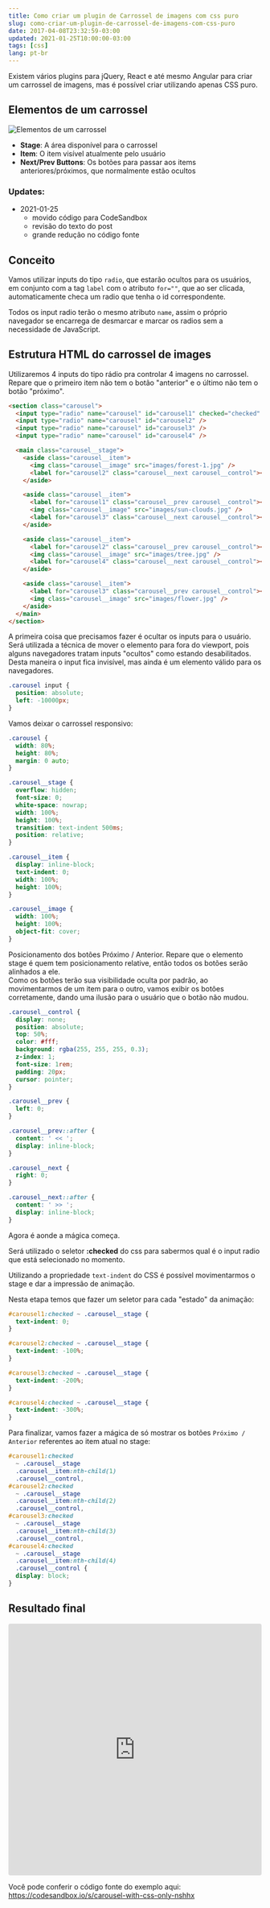 ```yaml
---
title: Como criar um plugin de Carrossel de imagens com css puro
slug: como-criar-um-plugin-de-carrossel-de-imagens-com-css-puro
date: 2017-04-08T23:32:59-03:00
updated: 2021-01-25T10:00:00-03:00
tags: [css]
lang: pt-br
---
```


Existem vários plugins para jQuery, React e até mesmo Angular para criar um carrossel de imagens, mas é possível criar utilizando apenas CSS puro.

## Elementos de um carrossel

![Elementos de um carrossel](./carrossel-elements.png)

- **Stage**: A área disponível para o carrossel
- **Item**: O item visível atualmente pelo usuário
- **Next/Prev Buttons**: Os botões para passar aos items anteriores/próximos, que normalmente estão ocultos

<!-- more -->

### Updates:

- 2021-01-25
  - movido código para CodeSandbox
  - revisão do texto do post
  - grande redução no código fonte

## Conceito

Vamos utilizar inputs do tipo `radio`, que estarão ocultos para os usuários, em conjunto com a tag `label` com o atributo `for=""`, que ao ser clicada, automaticamente checa um radio que tenha o id correspondente.

Todos os input radio terão o mesmo atributo `name`, assim o próprio navegador se encarrega de desmarcar e marcar os radios sem a necessidade de JavaScript.

## Estrutura HTML do carrossel de images

Utilizaremos 4 inputs do tipo rádio pra controlar 4 imagens no carrossel.
Repare que o primeiro item não tem o botão "anterior" e o último não tem o botão "próximo".

```html
<section class="carousel">
  <input type="radio" name="carousel" id="carousel1" checked="checked" />
  <input type="radio" name="carousel" id="carousel2" />
  <input type="radio" name="carousel" id="carousel3" />
  <input type="radio" name="carousel" id="carousel4" />

  <main class="carousel__stage">
    <aside class="carousel__item">
      <img class="carousel__image" src="images/forest-1.jpg" />
      <label for="carousel2" class="carousel__next carousel__control"></label>
    </aside>

    <aside class="carousel__item">
      <label for="carousel1" class="carousel__prev carousel__control"></label>
      <img class="carousel__image" src="images/sun-clouds.jpg" />
      <label for="carousel3" class="carousel__next carousel__control"></label>
    </aside>

    <aside class="carousel__item">
      <label for="carousel2" class="carousel__prev carousel__control"></label>
      <img class="carousel__image" src="images/tree.jpg" />
      <label for="carousel4" class="carousel__next carousel__control"></label>
    </aside>

    <aside class="carousel__item">
      <label for="carousel3" class="carousel__prev carousel__control"></label>
      <img class="carousel__image" src="images/flower.jpg" />
    </aside>
  </main>
</section>
```

A primeira coisa que precisamos fazer é ocultar os inputs para o usuário.
Será utilizada a técnica de mover o elemento para fora do viewport, pois alguns navegadores tratam inputs "ocultos" como estando desabilitados.  
Desta maneira o input fica invisível, mas ainda é um elemento válido para os navegadores.

```css
.carousel input {
  position: absolute;
  left: -10000px;
}
```

Vamos deixar o carrossel responsivo:

```css
.carousel {
  width: 80%;
  height: 80%;
  margin: 0 auto;
}

.carousel__stage {
  overflow: hidden;
  font-size: 0;
  white-space: nowrap;
  width: 100%;
  height: 100%;
  transition: text-indent 500ms;
  position: relative;
}

.carousel__item {
  display: inline-block;
  text-indent: 0;
  width: 100%;
  height: 100%;
}

.carousel__image {
  width: 100%;
  height: 100%;
  object-fit: cover;
}
```

Posicionamento dos botões Próximo / Anterior. Repare que o elemento stage é quem tem posicionamento relative, então todos os botões serão alinhados a ele.  
Como os botões terão sua visibilidade oculta por padrão, ao movimentarmos de um item para o outro, vamos exibir os botões corretamente, dando uma ilusão para o usuário que o botão não mudou.

```css
.carousel__control {
  display: none;
  position: absolute;
  top: 50%;
  color: #fff;
  background: rgba(255, 255, 255, 0.3);
  z-index: 1;
  font-size: 1rem;
  padding: 20px;
  cursor: pointer;
}

.carousel__prev {
  left: 0;
}

.carousel__prev::after {
  content: ' << ';
  display: inline-block;
}

.carousel__next {
  right: 0;
}

.carousel__next::after {
  content: ' >> ';
  display: inline-block;
}
```

Agora é aonde a mágica começa.

Será utilizado o seletor **:checked** do css para sabermos qual é o input radio que está selecionado no momento.

Utilizando a propriedade `text-indent` do CSS é possível movimentarmos o stage e dar a impressão de animação.

Nesta etapa temos que fazer um seletor para cada "estado" da animação:

```css
#carousel1:checked ~ .carousel__stage {
  text-indent: 0;
}

#carousel2:checked ~ .carousel__stage {
  text-indent: -100%;
}

#carousel3:checked ~ .carousel__stage {
  text-indent: -200%;
}

#carousel4:checked ~ .carousel__stage {
  text-indent: -300%;
}
```

Para finalizar, vamos fazer a mágica de só mostrar os botões `Próximo / Anterior` referentes ao item atual no stage:

```css
#carousel1:checked
  ~ .carousel__stage
  .carousel__item:nth-child(1)
  .carousel__control,
#carousel2:checked
  ~ .carousel__stage
  .carousel__item:nth-child(2)
  .carousel__control,
#carousel3:checked
  ~ .carousel__stage
  .carousel__item:nth-child(3)
  .carousel__control,
#carousel4:checked
  ~ .carousel__stage
  .carousel__item:nth-child(4)
  .carousel__control {
  display: block;
}
```

## Resultado final

<iframe src="https://codesandbox.io/embed/carousel-with-css-only-nshhx?autoresize=1&fontsize=14&hidenavigation=1&theme=dark&view=preview"
  style="width:100%; height:500px; border:0; border-radius: 4px; overflow:hidden;"
  title="carousel with CSS only"
  allow="accelerometer; ambient-light-sensor; camera; encrypted-media; geolocation; gyroscope; hid; microphone; midi; payment; usb; vr; xr-spatial-tracking"
  sandbox="allow-forms allow-modals allow-popups allow-presentation allow-same-origin allow-scripts"
></iframe>

Você pode conferir o código fonte do exemplo aqui:  
https://codesandbox.io/s/carousel-with-css-only-nshhx
